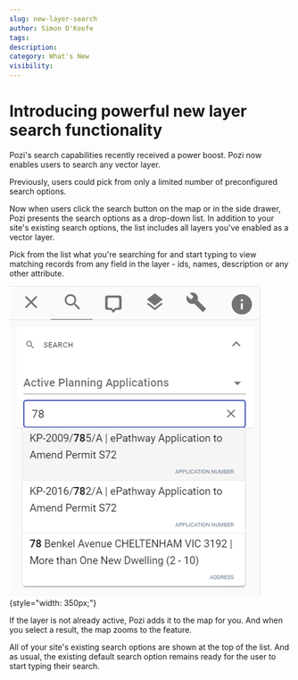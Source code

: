 ```yaml
---
slug: new-layer-search
author: Simon O'Keefe
tags:
description:
category: What's New
visibility:
---
```


# Introducing powerful new layer search functionality

Pozi's search capabilities recently received a power boost. Pozi now enables users to search any vector layer.

Previously, users could pick from only a limited number of preconfigured search options.

Now when users click the search button on the map or in the side drawer, Pozi presents the search options as a drop-down list. In addition to your site's existing search options, the list includes all layers you've enabled as a vector layer.

Pick from the list what you're searching for and start typing to view matching records from any field in the layer - ids, names, description or any other attribute.

![Layer search](/user-guide/img/layer-search.png){style="width: 350px;"}

If the layer is not already active, Pozi adds it to the map for you. And when you select a result, the map zooms to the feature.

All of your site's existing search options are shown at the top of the list. And as usual, the existing default search option remains ready for the user to start typing their search.
